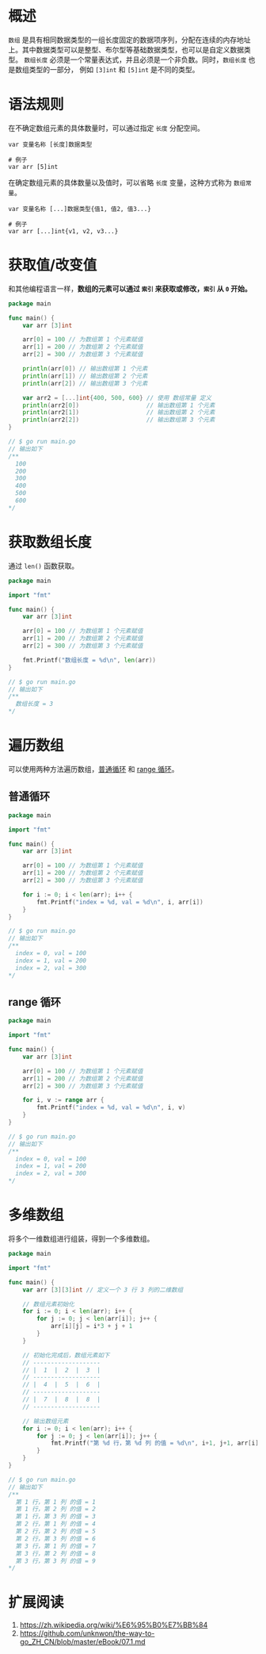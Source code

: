 # 概述

`数组` 是具有相同数据类型的一组长度固定的数据项序列，分配在连续的内存地址上。其中数据类型可以是整型、布尔型等基础数据类型，也可以是自定义数据类型。
`数组长度` 必须是一个常量表达式，并且必须是一个非负数。同时，`数组长度` 也是数组类型的一部分， 例如 `[3]int` 和 `[5]int`
是不同的类型。

# 语法规则

在不确定数组元素的具体数量时，可以通过指定 `长度` 分配空间。

```shell
var 变量名称 [长度]数据类型

# 例子
var arr [5]int
```

在确定数组元素的具体数量以及值时，可以省略 `长度` 变量，这种方式称为 `数组常量`。

```shell
var 变量名称 [...]数据类型{值1, 值2, 值3...}

# 例子
var arr [...]int{v1, v2, v3...}
```

# 获取值/改变值

和其他编程语言一样，**数组的元素可以通过 `索引` 来获取或修改，`索引` 从 `0` 开始。**

```go
package main

func main() {
	var arr [3]int

	arr[0] = 100 // 为数组第 1 个元素赋值
	arr[1] = 200 // 为数组第 2 个元素赋值
	arr[2] = 300 // 为数组第 3 个元素赋值

	println(arr[0]) // 输出数组第 1 个元素
	println(arr[1]) // 输出数组第 2 个元素
	println(arr[2]) // 输出数组第 3 个元素

	var arr2 = [...]int{400, 500, 600} // 使用 数组常量 定义
	println(arr2[0])                   // 输出数组第 1 个元素
	println(arr2[1])                   // 输出数组第 2 个元素
	println(arr2[2])                   // 输出数组第 3 个元素
}

// $ go run main.go
// 输出如下 
/**
  100
  200
  300
  400
  500
  600
*/
```

# 获取数组长度

通过 `len()` 函数获取。

```go
package main

import "fmt"

func main() {
	var arr [3]int

	arr[0] = 100 // 为数组第 1 个元素赋值
	arr[1] = 200 // 为数组第 2 个元素赋值
	arr[2] = 300 // 为数组第 3 个元素赋值

	fmt.Printf("数组长度 = %d\n", len(arr))
}

// $ go run main.go
// 输出如下 
/**
  数组长度 = 3
*/
```

# 遍历数组

可以使用两种方法遍历数组，[普通循环](for.md) 和 [range 循环](range.md)。

## 普通循环

```go
package main

import "fmt"

func main() {
	var arr [3]int

	arr[0] = 100 // 为数组第 1 个元素赋值
	arr[1] = 200 // 为数组第 2 个元素赋值
	arr[2] = 300 // 为数组第 3 个元素赋值

	for i := 0; i < len(arr); i++ {
		fmt.Printf("index = %d, val = %d\n", i, arr[i])
	}
}

// $ go run main.go
// 输出如下 
/**
  index = 0, val = 100
  index = 1, val = 200
  index = 2, val = 300
*/
```

## range 循环

```go
package main

import "fmt"

func main() {
	var arr [3]int

	arr[0] = 100 // 为数组第 1 个元素赋值
	arr[1] = 200 // 为数组第 2 个元素赋值
	arr[2] = 300 // 为数组第 3 个元素赋值

	for i, v := range arr {
		fmt.Printf("index = %d, val = %d\n", i, v)
	}
}

// $ go run main.go
// 输出如下 
/**
  index = 0, val = 100
  index = 1, val = 200
  index = 2, val = 300
*/
```

# 多维数组

将多个一维数组进行组装，得到一个多维数组。

```go
package main

import "fmt"

func main() {
	var arr [3][3]int // 定义一个 3 行 3 列的二维数组

	// 数组元素初始化
	for i := 0; i < len(arr); i++ {
		for j := 0; j < len(arr[i]); j++ {
			arr[i][j] = i*3 + j + 1
		}
	}

	// 初始化完成后，数组元素如下
	// -------------------
	// |  1  |  2  |  3  |
	// -------------------
	// |  4  |  5  |  6  |
	// -------------------
	// |  7  |  8  |  8  |
	// -------------------

	// 输出数组元素
	for i := 0; i < len(arr); i++ {
		for j := 0; j < len(arr[i]); j++ {
			fmt.Printf("第 %d 行，第 %d 列 的值 = %d\n", i+1, j+1, arr[i][j])
		}
	}
}

// $ go run main.go
// 输出如下 
/**
  第 1 行，第 1 列 的值 = 1
  第 1 行，第 2 列 的值 = 2
  第 1 行，第 3 列 的值 = 3
  第 2 行，第 1 列 的值 = 4
  第 2 行，第 2 列 的值 = 5
  第 2 行，第 3 列 的值 = 6
  第 3 行，第 1 列 的值 = 7
  第 3 行，第 2 列 的值 = 8
  第 3 行，第 3 列 的值 = 9
*/
```

# 扩展阅读

1. https://zh.wikipedia.org/wiki/%E6%95%B0%E7%BB%84
2. https://github.com/unknwon/the-way-to-go_ZH_CN/blob/master/eBook/07.1.md